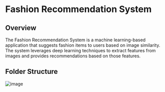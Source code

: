 # Fashion Recommendation System

## Overview
The Fashion Recommendation System is a machine learning-based application that suggests fashion items to users based on image similarity. The system leverages deep learning techniques to extract features from images and provides recommendations based on those features.

## Folder Structure
![image](https://github.com/user-attachments/assets/7959dc93-1282-4075-9130-87971a28b38a)
